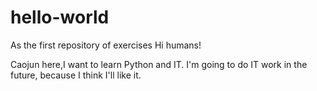 # hello-world
As the first repository of exercises
Hi humans!

Caojun here,I want to learn Python and IT.
I'm going to do IT work in the future, because I think I'll like it.
